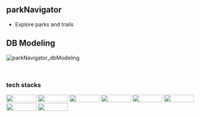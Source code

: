 ## parkNavigator
- Explore parks and trails 

## DB Modeling
![parkNavigator_dbModeling](https://user-images.githubusercontent.com/67996710/210013652-34514d68-3b35-46d3-9809-c17ce30893df.png)

<br/>


### tech stacks
<img width="80" height="20" src="https://img.shields.io/badge/java-%23ED8B00.svg?style=for-the-badge&logo=java&logoColor=white" /> <img width="80" height="20" src="https://img.shields.io/badge/spring-%236DB33F.svg?style=for-the-badge&logo=spring&logoColor=white" /> <img width="80" height="20" src="https://img.shields.io/badge/Oracle-F80000?style=for-the-badge&logo=oracle&logoColor=white" /> <img width="80" height="20" src="https://img.shields.io/badge/JavaScript-323330?style=for-the-badge&logo=javascript&logoColor=F7DF1E" /> <img width="80" height="20" src="https://img.shields.io/badge/react-%2320232a.svg?style=for-the-badge&logo=react&logoColor=%2361DAFB" /> <img width="80" height="20" src="https://img.shields.io/badge/Gradle-02303A.svg?style=for-the-badge&logo=Gradle&logoColor=white" /> <img width="80" height="20" src="https://img.shields.io/badge/Junit5-25A162?style=for-the-badge&logo=junit5&logoColor=white" /> <img width="80" height="20" src="https://img.shields.io/badge/ESLint-4B3263?style=for-the-badge&logo=eslint&logoColor=white" />
